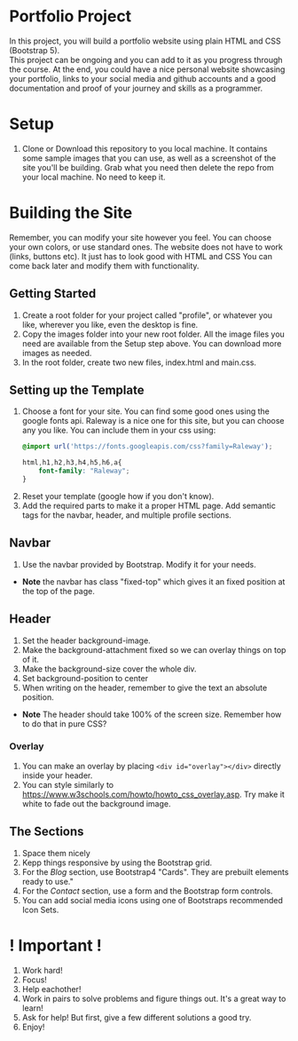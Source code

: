 # Portfolio Project

In this project, you will build a portfolio website using plain HTML and CSS (Bootstrap 5).  
This project can be ongoing and you can add to it as you progress through the course.  At the end, you could have a nice personal website showcasing your portfolio, links to your social media and github accounts and a good documentation and proof of your journey and skills as a programmer.

# Setup

1. Clone or Download this repository to you local machine. It contains some sample images that you can use, as well as a screenshot of the site you'll be building.  Grab what you need then delete the repo from your local machine. No need to keep it.

<!---1. Create a repository using Github Classrooom. (You will be provided with the link).  This is where you will build your portfolio. **You should also fork the repository so you have a copy for yourself**. Later, we can transfer ownership to you.-->

# Building the Site

Remember, you can modify your site however you feel. You can choose your own colors, or use standard ones. 
The website does not have to work (links, buttons etc). It just has to look good with HTML and CSS You can come back later and modify them with functionality.

## Getting Started
1. Create a root folder for your project called "profile", or whatever you like, wherever you like, even the desktop is fine.
1. Copy the images folder into your new root folder. All the image files you need are available from the Setup step above. You can download more images as needed.
1. In the root folder, create two new files, index.html and main.css. 

## Setting up the Template

1. Choose a font for your site. You can find some good ones using the google fonts api.  Raleway is a nice one for this site, but you can choose any you like. You can include them in your css using:
    ```css
    @import url('https://fonts.googleapis.com/css?family=Raleway');
    
    html,h1,h2,h3,h4,h5,h6,a{
        font-family: "Raleway";
    }
    ```
1. Reset your template (google how if you don't know). 
1. Add the required parts to make it a proper HTML page.
Add semantic tags for the navbar, header, and multiple profile sections. 

## Navbar

1. Use the navbar provided by Bootstrap. Modify it for your needs.
* **Note** the navbar has class "fixed-top" which gives it an fixed position at the top of the page.

## Header

1. Set the header background-image. 
1. Make the background-attachment fixed so we can overlay things on top of it.
1. Make the background-size cover the whole div.
1. Set background-position to center
1. When writing on the header, remember to give the text an absolute position.
* **Note** The header should take 100% of the screen size. Remember how to do that in pure CSS?

### Overlay

1. You can make an overlay by placing `<div id="overlay"></div>` directly inside your header.
1. You can style similarly to https://www.w3schools.com/howto/howto_css_overlay.asp. Try make it white to fade out the background image.

## The Sections

1. Space them nicely
1. Kepp things responsive by using the Bootstrap grid.
1. For the *Blog* section, use Bootstrap4 "Cards". They are prebuilt elements ready to use."
1. For the *Contact* section, use a form and the Bootstrap form controls.
1. You can add social media icons using one of Bootstraps recommended Icon Sets.

# ! Important !

1. Work hard!
1. Focus!
1. Help eachother!
1. Work in pairs to solve problems and figure things out. It's a great way to learn!
1. Ask for help! But first, give a few different solutions a good try.
1. Enjoy!




